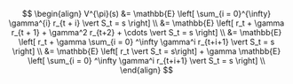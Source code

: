$$
\begin{align}
	V^{\pi}(s) 
	&= \mathbb{E} \left[ \sum_{i = 0}^{\infty}  \gamma^{i} r_{t + i} \vert S_t = s \right] \\
	&= \mathbb{E} \left[ r_t + \gamma r_{t + 1} + \gamma^2 r_{t+2} + \cdots  \vert S_t = s \right] \\
	&= \mathbb{E} \left[ r_t + \gamma \sum_{i = 0} ^\infty \gamma^i r_{t+i+1} \vert S_t = s \right] \\
	&= \mathbb{E} \left[ r_t \vert S_t = s\right]  + \gamma \mathbb{E} \left[ \sum_{i = 0} ^\infty \gamma^i r_{t+i+1} \vert S_t = s \right] \\
\end{align}
$$